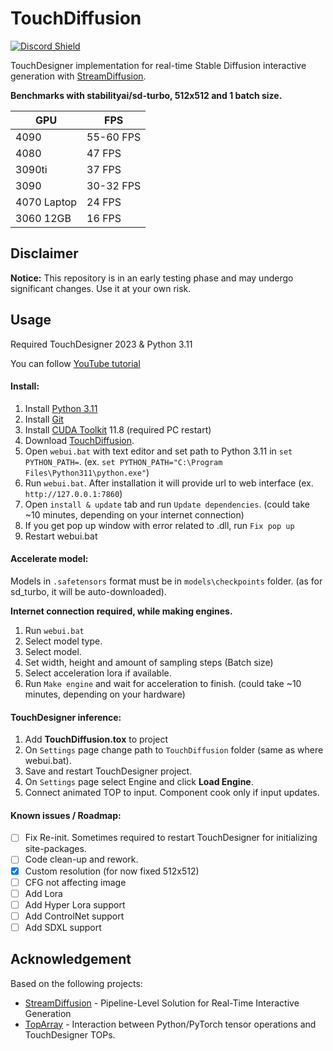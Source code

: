 # TouchDiffusion
<a href="https://discord.com/invite/wNW8xkEjrf"><img src="https://discord.com/api/guilds/838923088997122100/widget.png?style=shield" alt="Discord Shield"/></a>

TouchDesigner implementation for real-time Stable Diffusion interactive generation with [StreamDiffusion](https://github.com/cumulo-autumn/StreamDiffusion).

**Benchmarks with stabilityai/sd-turbo, 512x512 and 1 batch size.**

| GPU | FPS |
| --- | --- |
| 4090 | 55-60 FPS |
| 4080 | 47 FPS |
| 3090ti | 37 FPS |
| 3090 | 30-32 FPS |
| 4070 Laptop | 24 FPS |
| 3060 12GB | 16 FPS |

## Disclaimer
**Notice:** This repository is in an early testing phase and may undergo significant changes. Use it at your own risk. 

## Usage
Required TouchDesigner 2023 & Python 3.11

You can follow [YouTube tutorial](https://youtu.be/3WqUrWfCX1A)

#### Install:
1. Install [Python 3.11](https://www.python.org/downloads/release/python-3118/)
2. Install [Git](https://git-scm.com/downloads)
3. Install [CUDA Toolkit](https://developer.nvidia.com/cuda-11-8-0-download-archive) 11.8 (required PC restart)
4. Download [TouchDiffusion](https://github.com/olegchomp/TouchDiffusion/archive/refs/heads/main.zip).
5. Open ```webui.bat``` with text editor and set path to Python 3.11 in ```set PYTHON_PATH=```. (ex. ```set PYTHON_PATH="C:\Program Files\Python311\python.exe"```)
6. Run ```webui.bat```. After installation it will provide url to web interface (ex. ```http://127.0.0.1:7860```)
7. Open ```install & update``` tab and run ```Update dependencies```. (could take ~10 minutes, depending on your internet connection)
8. If you get pop up window with error related to .dll, run ```Fix pop up```
9. Restart webui.bat

#### Accelerate model:
Models in ```.safetensors``` format must be in ```models\checkpoints``` folder. (as for sd_turbo, it  will be auto-downloaded).

**Internet connection required, while making engines.**

1) Run ```webui.bat```
2) Select model type. 
3) Select model.
4) Set width, height and amount of sampling steps (Batch size)
5) Select acceleration lora if available.
6) Run ```Make engine``` and wait for acceleration to finish. (could take ~10 minutes, depending on your hardware)

#### TouchDesigner inference:
1. Add **TouchDiffusion.tox** to project
2. On ```Settings``` page change path to ```TouchDiffusion``` folder (same as where webui.bat).
3. Save and restart TouchDesigner project.
4. On ```Settings``` page select Engine and click **Load Engine**.
5. Connect animated TOP to input. Component cook only if input updates. 

#### Known issues / Roadmap:
- [ ] Fix Re-init. Sometimes required to restart TouchDesigner for initializing site-packages.
- [ ] Code clean-up and rework.
- [x] Custom resolution (for now fixed 512x512)
- [ ] CFG not affecting image
- [ ] Add Lora
- [ ] Add Hyper Lora support
- [ ] Add ControlNet support
- [ ] Add SDXL support

## Acknowledgement
Based on the following projects:
* [StreamDiffusion](https://github.com/cumulo-autumn/StreamDiffusion) - Pipeline-Level Solution for Real-Time Interactive Generation
* [TopArray](https://github.com/IntentDev/TopArray) - Interaction between Python/PyTorch tensor operations and TouchDesigner TOPs.

